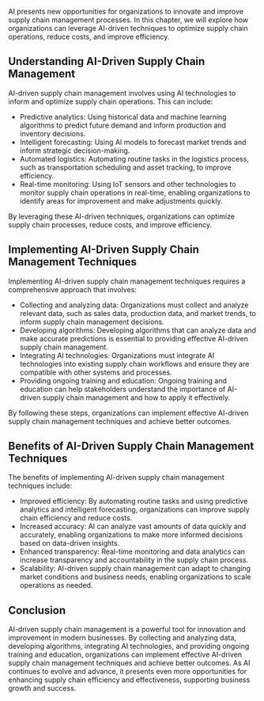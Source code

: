 

AI presents new opportunities for organizations to innovate and improve supply chain management processes. In this chapter, we will explore how organizations can leverage AI-driven techniques to optimize supply chain operations, reduce costs, and improve efficiency.

Understanding AI-Driven Supply Chain Management
-----------------------------------------------

AI-driven supply chain management involves using AI technologies to inform and optimize supply chain operations. This can include:

* Predictive analytics: Using historical data and machine learning algorithms to predict future demand and inform production and inventory decisions.
* Intelligent forecasting: Using AI models to forecast market trends and inform strategic decision-making.
* Automated logistics: Automating routine tasks in the logistics process, such as transportation scheduling and asset tracking, to improve efficiency.
* Real-time monitoring: Using IoT sensors and other technologies to monitor supply chain operations in real-time, enabling organizations to identify areas for improvement and make adjustments quickly.

By leveraging these AI-driven techniques, organizations can optimize supply chain processes, reduce costs, and improve efficiency.

Implementing AI-Driven Supply Chain Management Techniques
---------------------------------------------------------

Implementing AI-driven supply chain management techniques requires a comprehensive approach that involves:

* Collecting and analyzing data: Organizations must collect and analyze relevant data, such as sales data, production data, and market trends, to inform supply chain management decisions.
* Developing algorithms: Developing algorithms that can analyze data and make accurate predictions is essential to providing effective AI-driven supply chain management.
* Integrating AI technologies: Organizations must integrate AI technologies into existing supply chain workflows and ensure they are compatible with other systems and processes.
* Providing ongoing training and education: Ongoing training and education can help stakeholders understand the importance of AI-driven supply chain management and how to apply it effectively.

By following these steps, organizations can implement effective AI-driven supply chain management techniques and achieve better outcomes.

Benefits of AI-Driven Supply Chain Management Techniques
--------------------------------------------------------

The benefits of implementing AI-driven supply chain management techniques include:

* Improved efficiency: By automating routine tasks and using predictive analytics and intelligent forecasting, organizations can improve supply chain efficiency and reduce costs.
* Increased accuracy: AI can analyze vast amounts of data quickly and accurately, enabling organizations to make more informed decisions based on data-driven insights.
* Enhanced transparency: Real-time monitoring and data analytics can increase transparency and accountability in the supply chain process.
* Scalability: AI-driven supply chain management can adapt to changing market conditions and business needs, enabling organizations to scale operations as needed.

Conclusion
----------

AI-driven supply chain management is a powerful tool for innovation and improvement in modern businesses. By collecting and analyzing data, developing algorithms, integrating AI technologies, and providing ongoing training and education, organizations can implement effective AI-driven supply chain management techniques and achieve better outcomes. As AI continues to evolve and advance, it presents even more opportunities for enhancing supply chain efficiency and effectiveness, supporting business growth and success.
